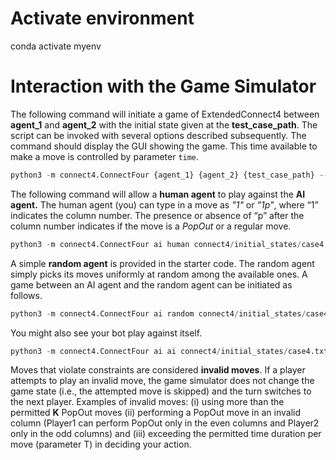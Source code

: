 # Activate environment

conda activate myenv

# Interaction with the Game Simulator

The following command will initiate a game of ExtendedConnect4 between **agent_1** and **agent_2** with the initial state given at the **test_case_path**. The script can be invoked with several options described subsequently. The command should display the GUI showing the game. This time available to make a move is controlled by parameter `time`. 

```python
python3 -m connect4.ConnectFour {agent_1} {agent_2} {test_case_path} --time {time_in_seconds_per_step}
```

The following command will allow a **human agent** to play against the **AI agent.** The human agent (you) can type in a move as *"1"* or *"1p"*, where “1” indicates the column number. The presence or absence of “p” after the column number indicates if the move is a *PopOut* or a regular move. 

```python
python3 -m connect4.ConnectFour ai human connect4/initial_states/case4.txt --time 20
```

A simple **random agent** is provided in the starter code. The random agent simply picks its moves uniformly at random among the available ones. A game between an AI agent and the random agent can be initiated as follows. 

```python
python3 -m connect4.ConnectFour ai random connect4/initial_states/case4.txt --time 20
```

You might also see your bot play against itself.

```python
python3 -m connect4.ConnectFour ai ai connect4/initial_states/case4.txt --time 20
```

Moves that violate constraints are considered **invalid moves**. If a player attempts to play an invalid move, the game simulator does not change the game state (i.e., the attempted move is skipped) and the turn switches to the next player. Examples of invalid moves: (i) using more than the permitted **K** PopOut moves (ii) performing a PopOut move in an invalid column (Player1 can perform PopOut only in the even columns and Player2 only in the odd columns) and (iii) exceeding the permitted time duration per move (parameter T) in deciding your action.